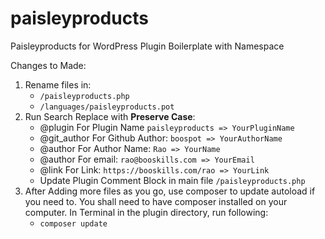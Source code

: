 # paisleyproducts
Paisleyproducts for WordPress Plugin Boilerplate with Namespace


Changes to Made:

1. Rename files in:
    * `/paisleyproducts.php`
    * `/languages/paisleyproducts.pot`
2. Run Search Replace with **Preserve Case**:
    * @plugin For Plugin Name `paisleyproducts => YourPluginName`
    * @git_author For Github Author: `boospot => YourAuthorName`
    * @author For Author Name: `Rao => YourName`
    * @author For email: `rao@booskills.com => YourEmail`
    * @link For Link: `https://booskills.com/rao => YourLink`
    * Update Plugin Comment Block in main file `/paisleyproducts.php`
3. After Adding more files as you go, use composer to update autoload if you need to. You shall need to have composer installed on your computer. In Terminal in the plugin directory, run following:
    *  `composer update`
 
